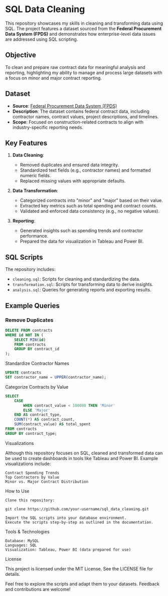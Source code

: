 # SQL Data Cleaning

This repository showcases my skills in cleaning and transforming data using SQL. The project features a dataset sourced from the **Federal Procurement Data System (FPDS)** and demonstrates how enterprise-level data issues are addressed using SQL scripting.

## Objective
To clean and prepare raw contract data for meaningful analysis and reporting, highlighting my ability to manage and process large datasets with a focus on minor and major contract reporting.

## Dataset
- **Source**: [Federal Procurement Data System (FPDS)](https://sam.gov/data-bank)
- **Description**: The dataset contains federal contract data, including contractor names, contract values, project descriptions, and timelines.
- **Scope**: Focused on construction-related contracts to align with industry-specific reporting needs.

## Key Features
1. **Data Cleaning**:
   - Removed duplicates and ensured data integrity.
   - Standardized text fields (e.g., contractor names) and formatted numeric fields.
   - Replaced missing values with appropriate defaults.

2. **Data Transformation**:
   - Categorized contracts into "minor" and "major" based on their value.
   - Extracted key metrics such as total spending and contract counts.
   - Validated and enforced data consistency (e.g., no negative values).

3. **Reporting**:
   - Generated insights such as spending trends and contractor performance.
   - Prepared the data for visualization in Tableau and Power BI.

## SQL Scripts
The repository includes:
- `cleaning.sql`: Scripts for cleaning and standardizing the data.
- `transformation.sql`: Scripts for transforming data to derive insights.
- `analysis.sql`: Queries for generating reports and exporting results.

## Example Queries
### Remove Duplicates
```sql
DELETE FROM contracts
WHERE id NOT IN (
    SELECT MIN(id)
    FROM contracts
    GROUP BY contract_id
);
```
Standardize Contractor Names
```sql
UPDATE contracts
SET contractor_name = UPPER(contractor_name);
```

Categorize Contracts by Value
```sql
SELECT
    CASE
        WHEN contract_value < 100000 THEN 'Minor'
        ELSE 'Major'
    END AS contract_type,
    COUNT(*) AS contract_count,
    SUM(contract_value) AS total_spent
FROM contracts
GROUP BY contract_type;
```

Visualizations

Although this repository focuses on SQL, cleaned and transformed data can be used to create dashboards in tools like Tableau and Power BI. Example visualizations include:

    Contract Spending Trends
    Top Contractors by Value
    Minor vs. Major Contract Distribution

How to Use

    Clone this repository:

    git clone https://github.com/your-username/sql_data_cleaning.git

    Import the SQL scripts into your database environment.
    Execute the scripts step-by-step as outlined in the documentation.

Tools & Technologies

    Database: MySQL
    Languages: SQL
    Visualization: Tableau, Power BI (data prepared for use)

License

This project is licensed under the MIT License. See the LICENSE file for details.

Feel free to explore the scripts and adapt them to your datasets. Feedback and contributions are welcome!